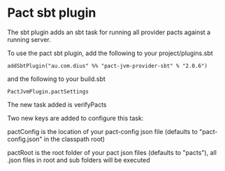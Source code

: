Pact sbt plugin
===============

The sbt plugin adds an sbt task for running all provider pacts against a running server.

To use the pact sbt plugin, add the following to your project/plugins.sbt

    addSbtPlugin("au.com.dius" %% "pact-jvm-provider-sbt" % "2.0.6")

and the following to your build.sbt

    PactJvmPlugin.pactSettings

The new task added is verifyPacts

Two new keys are added to configure this task:

pactConfig is the location of your pact-config json file (defaults to "pact-config.json" in the classpath root)

pactRoot is the root folder of your pact json files (defaults to "pacts"), all .json files in root and sub folders will be executed
